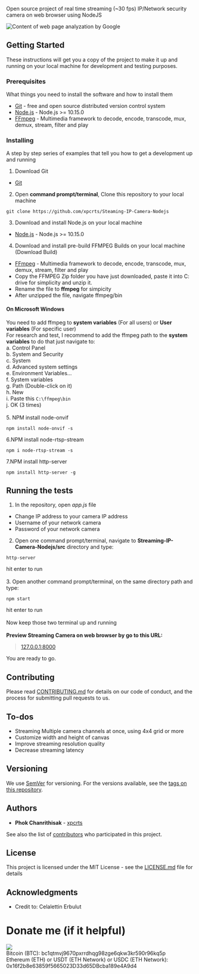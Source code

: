 Open source project of real time streaming (~30 fps) IP/Network security camera on web browser using NodeJS

![Content of web page analyzation by Google](https://lh3.googleusercontent.com/71kkGWwhwsM8tGXdrM1_wdpKlJS0Lqfta_f7pT0UBwaqRHdNgac_LkoEmMjBHsIpXBYaRThhNatL712anNZsEbTVJ1UEfiQMzJLdSvxquYOmH9ilDvQ_1J-XIR-4kjreB7ctyfIp_Z5oriIaAqTK8DvIFbadIHqyzaKjVBrCgQpnjeUZ_gDxBR5gw2H5l6TjNwvhG3dV1j3i_PZP5abj4lgDgJmNbB_Za9Gjejr4Ba1l4CEop4bqOkiGqS5OFjhp_XWCpngg5hhOZq7WLsLVd6w865-Cb1AFfuwoOiRTjUnoG9Nrpheuf-VxsOXaPuCgWvnwDi3BmgUujUXLvokfxcqQYY1SbAxxAXlyp5n22LyStthiolF9X2_1GTF1Lc_qNWJySv2BUAepMp_hQiyq1-ALMAfwrxCb4ONhVLBcypoZ9WfjbRHC-tRyr4rcLZ2KfPZyI4twAD11HVg2zvBWjJ5OccBPA3OFyxTwU9dA61WQvygJJFRugEm6fw194U87L46V5zgZ_R_Fb0ttjbFFLsDWRPJCU5VOdpjC27qTexpH6WHxgwx84qPbDc5v_TAopuWEHuj88zv3_8BXeU6NLr3miEkGz1_wjy6UXKOr9HJO8xUUHMuTuvYMmsR9QhSanx0jibE1l3PPpFmPZcIcQy2GbqncrT6j4jWNQeZAiyZlIpwv7oUmMMvxXrdY11MnnvlVFN4Ov3JxX3jf_bg=w1187-h667-no)

## Getting Started

These instructions will get you a copy of the project to make it up and running on your local machine for development and testing purposes.

### Prerequisites

What things you need to install the software and how to install them

* [Git](https://git-scm.com/downloads) - free and open source distributed version control system 
* [Node.js](https://nodejs.org/en/) - Node.js >= 10.15.0
* [FFmpeg](https://ffmpeg.zeranoe.com/builds/) - Multimedia framework to decode, encode, transcode, mux, demux, stream, filter and play

### Installing

A step by step series of examples that tell you how to get a development up and running

1. Download Git
* [Git](https://git-scm.com/downloads)
2. Open <strong>command prompt/terminal</strong>, Clone this repository to your local machine
```
git clone https://github.com/xpcrts/Steaming-IP-Camera-Nodejs
```
3. Download and install Node.js on your local machine
* [Node.js](https://nodejs.org/en/) - Node.js >= 10.15.0
4. Download and install pre-build FFMPEG Builds on your local machine (Download Build)
* [FFmpeg](https://ffmpeg.zeranoe.com/builds/) - Multimedia framework to decode, encode, transcode, mux, demux, stream, filter and play<br />
* Copy the FFMPEG Zip folder you have just downloaded, paste it into C: drive for simplicity and unzip it.
* Rename the file to <strong>ffmpeg</strong> for simpicity
* After unzipped the file, navigate ffmpeg/bin <br/>
#### On Microsoft Windows
You need to add ffmpeg to <strong>system variables</strong> (For all users) or <strong>User variables</strong> (For specific user)<br />
For research and test, I recommend to add the ffmpeg path to the <strong>system variables</strong> to do that just navigate to:<br/>
a. Control Panel<br/>
b. System and Security<br/>
c. System <br/>
d. Advanced system settings<br/>
e. Environment Variables...<br/>
f. System variables<br/>
g. Path (Double-click on it)<br/>
h. New<br/>
i. Paste this
```C:\ffmpeg\bin```<br/>
j. OK (3 times)<br /><br/>
5. NPM install node-onvif
```
npm install node-onvif -s
```
6.NPM install node-rtsp-stream<br/>
```
npm i node-rtsp-stream -s
```
7.NPM install http-server<br/>
```
npm install http-server -g
```

## Running the tests

1. In the repository, open <i>app.js</i> file
* Change IP address to your camera IP address
* Username of your network camera
* Password of your network camera<br/>
2. Open one command prompt/terminal, navigate to <strong>Streaming-IP-Camera-Nodejs/src</strong> directory and type:
```
http-server
```
hit enter to run<br /><br/>
3. Open another command prompt/terminal, on the same directory path and type: 
```
npm start
```
hit enter to run<br /><br/>
Now keep those two terminal up and running<br/><br/>
<strong>Preview Streaming Camera on web browser by go to this URL:<br/></strong>
> [127.0.0.1:8000](http://127.0.0.1:8080/)<br/>

You are ready to go.

## Contributing

Please read [CONTRIBUTING.md](https://github.com/xpcrts/Steaming-IP-Camera-Nodejs/blob/master/CONTRIBUTING.md) for details on our code of conduct, and the process for submitting pull requests to us.

## To-dos

* Streaming Multiple camera channels at once, using 4x4 grid or more
* Customize width and height of canvas
* Improve streaming resolution quality
* Decrease streaming latency 

## Versioning

We use [SemVer](http://semver.org/) for versioning. For the versions available, see the [tags on this repository](https://github.com/xpcrts/Steaming-IP-Camera-Nodejs/tags). 

## Authors

* **Phok Chanrithisak** - [xpcrts](https://github.com/xpcrts)

See also the list of [contributors](https://github.com/xpcrts/Steaming-IP-Camera-Nodejs/graphs/contributors) who participated in this project.

## License

This project is licensed under the MIT License - see the [LICENSE.md](https://github.com/xpcrts/Steaming-IP-Camera-Nodejs/blob/master/LICENSE) file for details

## Acknowledgments

* Credit to: Celalettin Erbulut


# Donate me (if it helpful)
[![](https://img.shields.io/badge/%24-donate-green.svg)](https://github.com/QingWei-Li/donate)<br/>
Bitcoin (BTC): bc1qtmvj9670pxrrdhqg98zge6qkw3kr590r96kq5p <br/>
Ethereum (ETH) or USDT (ETH Network) or USDC (ETH Network): 0x16f2b8e63859f5665023D33d65DBcba189e4A9d4
